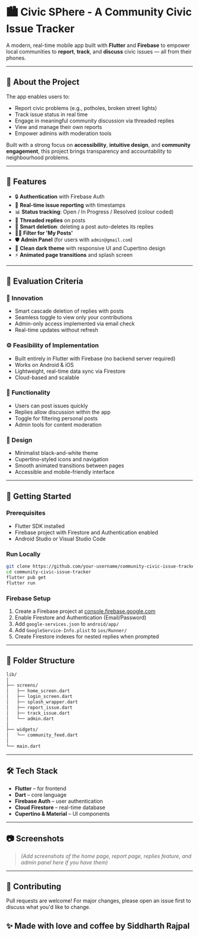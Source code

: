 # 🏙️ Civic SPhere - A Community Civic Issue Tracker

A modern, real-time mobile app built with **Flutter** and **Firebase** to empower local communities to **report**, **track**, and **discuss** civic issues — all from their phones.

---

## 📱 About the Project

The app enables users to:
- Report civic problems (e.g., potholes, broken street lights)
- Track issue status in real time
- Engage in meaningful community discussion via threaded replies
- View and manage their own reports
- Empower admins with moderation tools

Built with a strong focus on **accessibility**, **intuitive design**, and **community engagement**, this project brings transparency and accountability to neighbourhood problems.

---

## 🌟 Features

- 🔒 **Authentication** with Firebase Auth
- 📝 **Real-time issue reporting** with timestamps
- 📊 **Status tracking**: Open / In Progress / Resolved (colour coded)
- 💬 **Threaded replies** on posts
- 🧹 **Smart deletion**: deleting a post auto-deletes its replies
- 🙋‍♂️ **Filter for 'My Posts'**
- 🛡️ **Admin Panel** (for users with `admin@gmail.com`)
- 🎨 **Clean dark theme** with responsive UI and Cupertino design
- ⚡ **Animated page transitions** and splash screen

---

## 🧪 Evaluation Criteria

### 🔬 Innovation
- Smart cascade deletion of replies with posts
- Seamless toggle to view only your contributions
- Admin-only access implemented via email check
- Real-time updates without refresh

### ⚙️ Feasibility of Implementation
- Built entirely in Flutter with Firebase (no backend server required)
- Works on Android & iOS
- Lightweight, real-time data sync via Firestore
- Cloud-based and scalable

### 🔧 Functionality
- Users can post issues quickly
- Replies allow discussion within the app
- Toggle for filtering personal posts
- Admin tools for content moderation

### 🎨 Design
- Minimalist black-and-white theme
- Cupertino-styled icons and navigation
- Smooth animated transitions between pages
- Accessible and mobile-friendly interface

---

## 🚀 Getting Started

### Prerequisites

- Flutter SDK installed
- Firebase project with Firestore and Authentication enabled
- Android Studio or Visual Studio Code

### Run Locally

```bash
git clone https://github.com/your-username/community-civic-issue-tracker.git
cd community-civic-issue-tracker
flutter pub get
flutter run
```

### Firebase Setup

1. Create a Firebase project at [console.firebase.google.com](https://console.firebase.google.com/)
2. Enable Firestore and Authentication (Email/Password)
3. Add `google-services.json` to `android/app/`
4. Add `GoogleService-Info.plist` to `ios/Runner/`
5. Create Firestore indexes for nested replies when prompted

---

## 📁 Folder Structure

```bash
lib/
│
├── screens/
│   ├── home_screen.dart
│   ├── login_screen.dart
│   ├── splash_wrapper.dart
│   ├── report_issue.dart
│   ├── track_issue.dart
│   └── admin.dart
│
├── widgets/
│   └── community_feed.dart
│
└── main.dart
```

---

## 🛠️ Tech Stack

- **Flutter** – for frontend
- **Dart** – core language
- **Firebase Auth** – user authentication
- **Cloud Firestore** – real-time database
- **Cupertino & Material** – UI components

---

## 📷 Screenshots

> *(Add screenshots of the home page, report page, replies feature, and admin panel here if you have them)*

---

## 🤝 Contributing

Pull requests are welcome! For major changes, please open an issue first to discuss what you'd like to change.



## ✨ Made with love and coffee by Siddharth Rajpal
